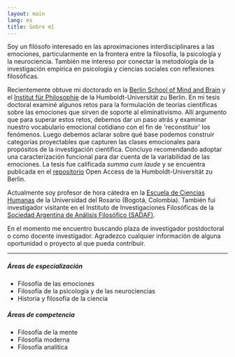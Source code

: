 ```yaml
---
layout: main
lang: es
title: Sobre mí
---
```

Soy un filósofo interesado en las aproximaciones interdisciplinares a las emociones, particularmente en la frontera entre la filosofía, la psicología y la neurociencia. También me intereso por conectar la metodología de la investigación empírica en psicología y ciencias sociales con reflexiones filosóficas.

Recientemente obtuve mi doctorado en la [Berlin School of Mind and Brain](http://www.mind-and-brain.de/home/) y el [Institut für Philosophie](https://www.philosophie.hu-berlin.de/) de la Humboldt-Universität zu Berlin. En mi tesis doctoral examiné algunos retos para la formulación de teorías científicas sobre las emociones que sirven de soporte al eliminativismo. Allí argumento que para superar estos retos, debemos dar un paso atrás y examinar nuestro vocabulario emocional cotidiano con el fin de 'reconstituir' los fenómenos. Luego debemos aclarar sobre qué base podemos construir categorías proyectables que capturen las clases emocionales para propósitos de la investigación científica. Concluyo recomendando adoptar una caracterización funcional para dar cuenta de la variabilidad de las emociones. La tesis fue calificada _summa cum laude_ y se encuentra publicada en el [repositorio](https://edoc.hu-berlin.de/handle/18452/22778) Open Access de la Humboldt-Universität zu Berlin.

Actualmente soy profesor de hora cátedra en la [Escuela de Ciencias Humanas](http://www.urosario.edu.co/Escuela-de-Ciencias-Humanas/inicio/) de la Universidad del Rosario (Bogotá, Colombia). También fui investigador visitante en el Instituto de Investigaciones Filosóficas de la [Sociedad Argentina de Análisis Filosófico (SADAF)](http://www.sadaf.org.ar/es/).

En el momento me encuentro buscando plaza de investigador postdoctoral o como docente investigador. Agradezco cualquier información de alguna oportunidad o proyecto al que pueda contribuir.

<hr>

<div class="row" id="areas">
  <div class="col-lg-6">
    <h5>Áreas de especialización</h5>
    <ul>
    <li>Filosofía de las emociones</li>
    <li>Filosofía de la psicología y de las neurociencias</li>
    <li>Historia y filosofía de la ciencia</li>
    </ul>
  </div>
  <div class="col-lg-6">
  <h5>Áreas de competencia</h5>
  <ul>
  <li>Filosofía de la mente </li>
  <li>Filosofía moderna</li>
  <li>Filosofía analítica</li>
  </ul>
  </div>
</div>
